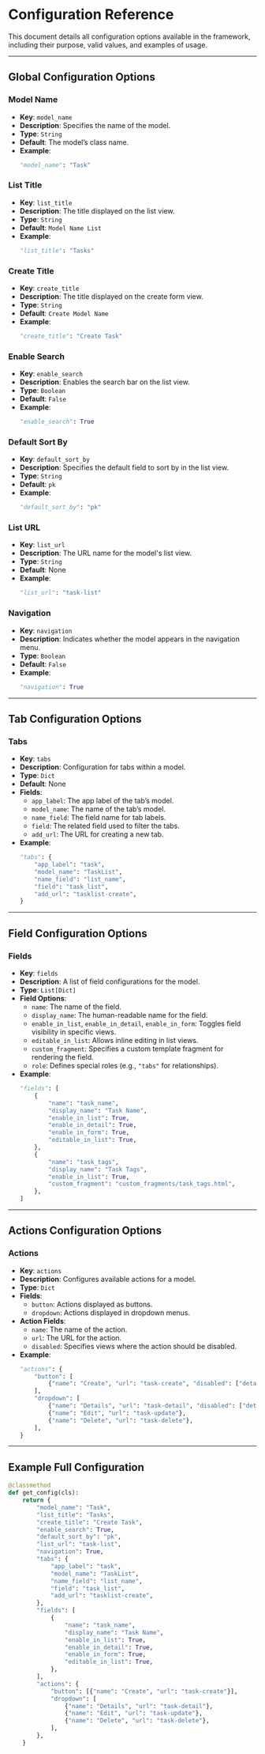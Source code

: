 # Configuration Reference

This document details all configuration options available in the framework, including their purpose, valid values, and examples of usage.

---

## Global Configuration Options

### Model Name
- **Key**: `model_name`
- **Description**: Specifies the name of the model.
- **Type**: `String`
- **Default**: The model’s class name.
- **Example**:
  ```python
  "model_name": "Task"
  ```

### List Title
- **Key**: `list_title`
- **Description**: The title displayed on the list view.
- **Type**: `String`
- **Default**: `Model Name List`
- **Example**:
  ```python
  "list_title": "Tasks"
  ```

### Create Title
- **Key**: `create_title`
- **Description**: The title displayed on the create form view.
- **Type**: `String`
- **Default**: `Create Model Name`
- **Example**:
  ```python
  "create_title": "Create Task"
  ```

### Enable Search
- **Key**: `enable_search`
- **Description**: Enables the search bar on the list view.
- **Type**: `Boolean`
- **Default**: `False`
- **Example**:
  ```python
  "enable_search": True
  ```

### Default Sort By
- **Key**: `default_sort_by`
- **Description**: Specifies the default field to sort by in the list view.
- **Type**: `String`
- **Default**: `pk`
- **Example**:
  ```python
  "default_sort_by": "pk"
  ```

### List URL
- **Key**: `list_url`
- **Description**: The URL name for the model's list view.
- **Type**: `String`
- **Default**: None
- **Example**:
  ```python
  "list_url": "task-list"
  ```

### Navigation
- **Key**: `navigation`
- **Description**: Indicates whether the model appears in the navigation menu.
- **Type**: `Boolean`
- **Default**: `False`
- **Example**:
  ```python
  "navigation": True
  ```

---

## Tab Configuration Options

### Tabs
- **Key**: `tabs`
- **Description**: Configuration for tabs within a model.
- **Type**: `Dict`
- **Default**: None
- **Fields**:
  - `app_label`: The app label of the tab’s model.
  - `model_name`: The name of the tab’s model.
  - `name_field`: The field name for tab labels.
  - `field`: The related field used to filter the tabs.
  - `add_url`: The URL for creating a new tab.
- **Example**:
  ```python
  "tabs": {
      "app_label": "task",
      "model_name": "TaskList",
      "name_field": "list_name",
      "field": "task_list",
      "add_url": "tasklist-create",
  }
  ```

---

## Field Configuration Options

### Fields
- **Key**: `fields`
- **Description**: A list of field configurations for the model.
- **Type**: `List[Dict]`
- **Field Options**:
  - `name`: The name of the field.
  - `display_name`: The human-readable name for the field.
  - `enable_in_list`, `enable_in_detail`, `enable_in_form`: Toggles field visibility in specific views.
  - `editable_in_list`: Allows inline editing in list views.
  - `custom_fragment`: Specifies a custom template fragment for rendering the field.
  - `role`: Defines special roles (e.g., `"tabs"` for relationships).
- **Example**:
  ```python
  "fields": [
      {
          "name": "task_name",
          "display_name": "Task Name",
          "enable_in_list": True,
          "enable_in_detail": True,
          "enable_in_form": True,
          "editable_in_list": True,
      },
      {
          "name": "task_tags",
          "display_name": "Task Tags",
          "enable_in_list": True,
          "custom_fragment": "custom_fragments/task_tags.html",
      },
  ]
  ```

---

## Actions Configuration Options

### Actions
- **Key**: `actions`
- **Description**: Configures available actions for a model.
- **Type**: `Dict`
- **Fields**:
  - `button`: Actions displayed as buttons.
  - `dropdown`: Actions displayed in dropdown menus.
- **Action Fields**:
  - `name`: The name of the action.
  - `url`: The URL for the action.
  - `disabled`: Specifies views where the action should be disabled.
- **Example**:
  ```python
  "actions": {
      "button": [
          {"name": "Create", "url": "task-create", "disabled": ["detail"]},
      ],
      "dropdown": [
          {"name": "Details", "url": "task-detail", "disabled": ["detail"]},
          {"name": "Edit", "url": "task-update"},
          {"name": "Delete", "url": "task-delete"},
      ],
  }
  ```

---

## Example Full Configuration

```python
@classmethod
def get_config(cls):
    return {
        "model_name": "Task",
        "list_title": "Tasks",
        "create_title": "Create Task",
        "enable_search": True,
        "default_sort_by": "pk",
        "list_url": "task-list",
        "navigation": True,
        "tabs": {
            "app_label": "task",
            "model_name": "TaskList",
            "name_field": "list_name",
            "field": "task_list",
            "add_url": "tasklist-create",
        },
        "fields": [
            {
                "name": "task_name",
                "display_name": "Task Name",
                "enable_in_list": True,
                "enable_in_detail": True,
                "enable_in_form": True,
                "editable_in_list": True,
            },
        ],
        "actions": {
            "button": [{"name": "Create", "url": "task-create"}],
            "dropdown": [
                {"name": "Details", "url": "task-detail"},
                {"name": "Edit", "url": "task-update"},
                {"name": "Delete", "url": "task-delete"},
            ],
        },
    }
```

